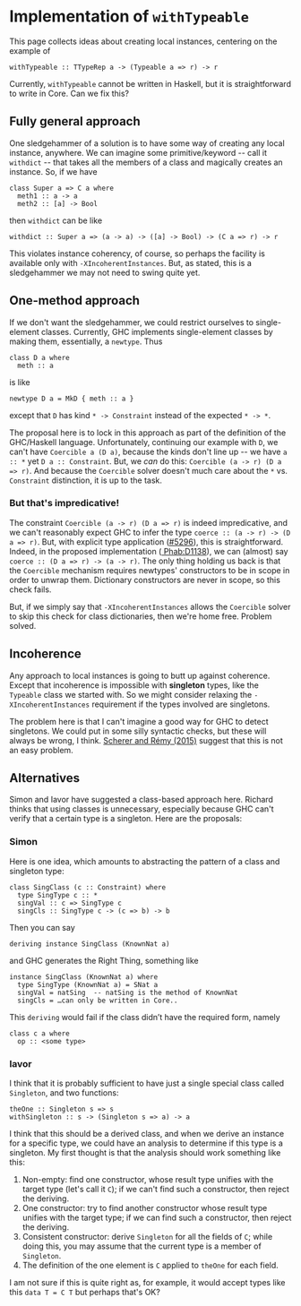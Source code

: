 # Implementation of `withTypeable`



This page collects ideas about creating local instances, centering on the example of


```wiki
withTypeable :: TTypeRep a -> (Typeable a => r) -> r
```


Currently, `withTypeable` cannot be written in Haskell, but it is straightforward to write in Core. Can we fix this?


## Fully general approach



One sledgehammer of a solution is to have some way of creating any local instance, anywhere. We can imagine some primitive/keyword -- call it `withdict` -- that takes all the members of a class and magically creates an instance. So, if we have


```
class Super a => C a where
  meth1 :: a -> a
  meth2 :: [a] -> Bool
```


then `withdict` can be like


```wiki
withdict :: Super a => (a -> a) -> ([a] -> Bool) -> (C a => r) -> r
```


This violates instance coherency, of course, so perhaps the facility is available only with `-XIncoherentInstances`. But, as stated, this is a sledgehammer we may not need to swing quite yet.


## One-method approach



If we don't want the sledgehammer, we could restrict ourselves to single-element classes. Currently, GHC implements single-element classes by making them, essentially, a `newtype`. Thus


```wiki
class D a where
  meth :: a
```


is like


```wiki
newtype D a = MkD { meth :: a }
```


except that `D` has kind `* -> Constraint` instead of the expected `* -> *`.



The proposal here is to lock in this approach as part of the definition of the GHC/Haskell language. Unfortunately, continuing our example with `D`, we can't have `Coercible a (D a)`, because the kinds don't line up -- we have `a :: *` yet `D a :: Constraint`. But, we *can* do this: `Coercible (a -> r) (D a => r)`. And because the `Coercible` solver doesn't much care about the `*` vs. `Constraint` distinction, it is up to the task.


### But that's impredicative!



The constraint `Coercible (a -> r) (D a => r)` is indeed impredicative, and we can't reasonably expect GHC to infer the type `coerce :: (a -> r) -> (D a => r)`. But, with explicit type application ([\#5296](https://gitlab.staging.haskell.org/ghc/ghc/issues/5296)), this is straightforward. Indeed, in the proposed implementation ([
Phab:D1138](https://phabricator.haskell.org/D1138)), we can (almost) say `coerce :: (D a => r) -> (a -> r)`. The only thing holding us back is that the `Coercible` mechanism requires newtypes' constructors to be in scope in order to unwrap them. Dictionary constructors are never in scope, so this check fails.



But, if we simply say that `-XIncoherentInstances` allows the `Coercible` solver to skip this check for class dictionaries, then we're home free. Problem solved.


## Incoherence



Any approach to local instances is going to butt up against coherence. Except that incoherence is impossible with **singleton** types, like the `Typeable` class we started with. So we might consider relaxing the `-XIncoherentInstances` requirement if the types involved are singletons.



The problem here is that I can't imagine a good way for GHC to detect singletons. We could put in some silly syntactic checks, but these will always be wrong, I think. [
Scherer and Rémy (2015)](http://gallium.inria.fr/~scherer/research/unique_inhabitants/unique_stlc_sums-long.pdf) suggest that this is not an easy problem.


## Alternatives



Simon and Iavor have suggested a class-based approach here. Richard thinks that using classes is unnecessary, especially because GHC can't verify that a certain type is a singleton. Here are the proposals:


### Simon



Here is one idea, which amounts to abstracting the pattern of a class and singleton type:


```wiki
class SingClass (c :: Constraint) where
  type SingType c :: *
  singVal :: c => SingType c
  singCls :: SingType c -> (c => b) -> b
```


Then you can say


```wiki
deriving instance SingClass (KnownNat a)
```


and GHC generates the Right Thing, something like


```wiki
instance SingClass (KnownNat a) where
  type SingType (KnownNat a) = SNat a
  singVal = natSing  -- natSing is the method of KnownNat
  singCls = …can only be written in Core..
```


This `deriving` would fail if the class didn’t have the required form, namely


```wiki
class c a where
  op :: <some type>
```

### Iavor



I think that it is probably sufficient to have just a single special class called `Singleton`, and two functions:


```wiki
theOne :: Singleton s => s
withSingleton :: s -> (Singleton s => a) -> a
```


I think that this should be a derived class, and when we derive an instance for a specific type, we could have an analysis to determine if this type is a singleton.  My first thought is that the analysis should work something like this:


1. Non-empty:  find one constructor, whose result type unifies with the target type (let's call it `C`); if we can't find such a constructor, then reject the deriving.
1. One constructor: try to find another constructor whose result type unifies with the target type;  if we can find such a constructor, then reject the deriving.
1. Consistent constructor: derive `Singleton` for all the fields of `C`; while doing this, you may assume that the current type is a member of `Singleton`.
1. The definition of the one element is `C` applied to `theOne` for each field.


I am not sure if this is quite right as, for example, it would accept types like this `data T = C T` but perhaps that's OK?


